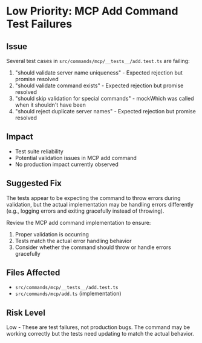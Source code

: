 # Low Priority: MCP Add Command Test Failures

## Issue
Several test cases in `src/commands/mcp/__tests__/add.test.ts` are failing:

1. "should validate server name uniqueness" - Expected rejection but promise resolved
2. "should validate command exists" - Expected rejection but promise resolved  
3. "should skip validation for special commands" - mockWhich was called when it shouldn't have been
4. "should reject duplicate server names" - Expected rejection but promise resolved

## Impact
- Test suite reliability
- Potential validation issues in MCP add command
- No production impact currently observed

## Suggested Fix
The tests appear to be expecting the command to throw errors during validation, but the actual implementation may be handling errors differently (e.g., logging errors and exiting gracefully instead of throwing).

Review the MCP add command implementation to ensure:
1. Proper validation is occurring
2. Tests match the actual error handling behavior
3. Consider whether the command should throw or handle errors gracefully

## Files Affected
- `src/commands/mcp/__tests__/add.test.ts`
- `src/commands/mcp/add.ts` (implementation)

## Risk Level
Low - These are test failures, not production bugs. The command may be working correctly but the tests need updating to match the actual behavior.